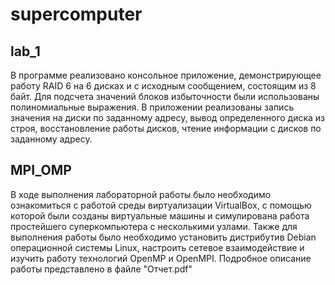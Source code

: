 # supercomputer

## lab_1

В программе реализовано консольное приложение, демонстрирующее работу RAID 6 на 6 дисках и с исходным сообщением, состоящим из 8 байт. Для подсчета значений блоков избыточности были использованы полиномиальные выражения. В приложении реализованы запись значения на диски по заданному адресу, вывод определенного диска из строя, восстановление работы дисков, чтение информации с дисков по заданному адресу.

## MPI_OMP

В ходе выполнения лабораторной работы было необходимо ознакомиться с работой среды виртуализации VirtualBox, с помощью которой были созданы виртуальные машины и симулирована работа простейшего суперкомпьютера с несколькими узлами. Также для выполнения работы было необходимо установить дистрибутив Debian операционной системы Linux, настроить сетевое взаимодействие и изучить работу технологий OpenMP и OpenMPI. Подробное описание работы представлено в файле "Отчет.pdf"
